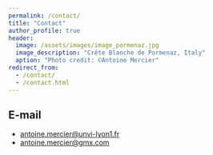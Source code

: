 ```yaml
---
permalink: /contact/
title: "Contact"
author_profile: true
header:
  image: /assets/images/image_pormenaz.jpg
  image_description: "Crête Blanche de Pormenaz, Italy"
  aption: "Photo credit: ©Antoine Mercier"
redirect_from: 
  - /contact/
  - /contact.html
---
```


## E-mail
* antoine.mercier@unvi-lyon1.fr
* antoine.mercier@gmx.com

